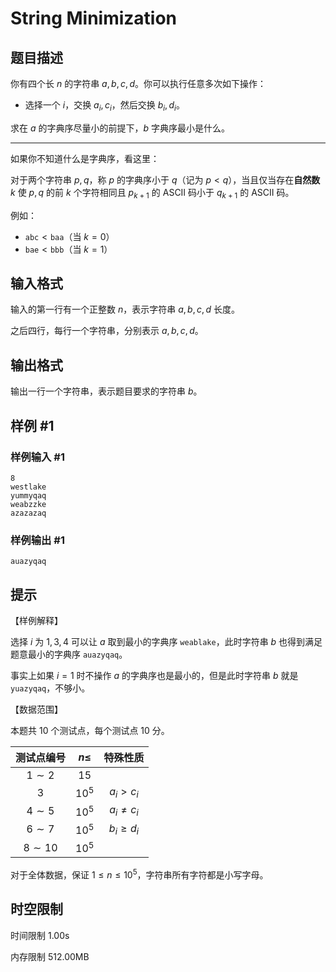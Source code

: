 # String Minimization

## 题目描述

你有四个长 $n$ 的字符串 $a,b,c,d$。你可以执行任意多次如下操作：

- 选择一个 $i$，交换 $a_i,c_i$，然后交换 $b_i,d_i$。

求在 $a$ 的字典序尽量小的前提下，$b$ 字典序最小是什么。

---

如果你不知道什么是字典序，看这里：

对于两个字符串 $p,q$，称 $p$ 的字典序小于 $q$（记为 $p<q$），当且仅当存在**自然数** $k$ 使 $p,q$ 的前 $k$ 个字符相同且 $p_{k+1}$ 的 ASCII 码小于 $q_{k+1}$ 的 ASCII 码。

例如：
- $\texttt{abc}<\texttt{baa}$（当 $k=0$）
- $\texttt{bae}<\texttt{bbb}$（当 $k=1$）

## 输入格式

输入的第一行有一个正整数 $n$，表示字符串 $a,b,c,d$ 长度。

之后四行，每行一个字符串，分别表示 $a,b,c,d$。

## 输出格式

输出一行一个字符串，表示题目要求的字符串 $b$。

## 样例 #1

### 样例输入 #1

```
8
westlake
yummyqaq
weabzzke
azazazaq
```

### 样例输出 #1

```
auazyqaq
```

## 提示

【样例解释】

选择 $i$ 为 $1,3,4$ 可以让 $a$ 取到最小的字典序 $\texttt{weablake}$，此时字符串 $b$ 也得到满足题意最小的字典序 $\texttt{auazyqaq}$。

事实上如果 $i=1$ 时不操作 $a$ 的字典序也是最小的，但是此时字符串 $b$ 就是 $\texttt{yuazyqaq}$，不够小。

【数据范围】

本题共 $10$ 个测试点，每个测试点 $10$ 分。

|测试点编号|$n\le$|特殊性质|
|:-:|:-:|:-:|
|$1\sim 2$|$15$||
|$3$|$10^5$|$a_i>c_i$|
|$4\sim 5$|$10^5$|$a_i\ne c_i$|
|$6\sim 7$|$10^5$|$b_i\ge d_i$|
|$8\sim 10$|$10^5$||

对于全体数据，保证 $1\le n\le 10^5$，字符串所有字符都是小写字母。

## 时空限制



时间限制
1.00s

内存限制
512.00MB
